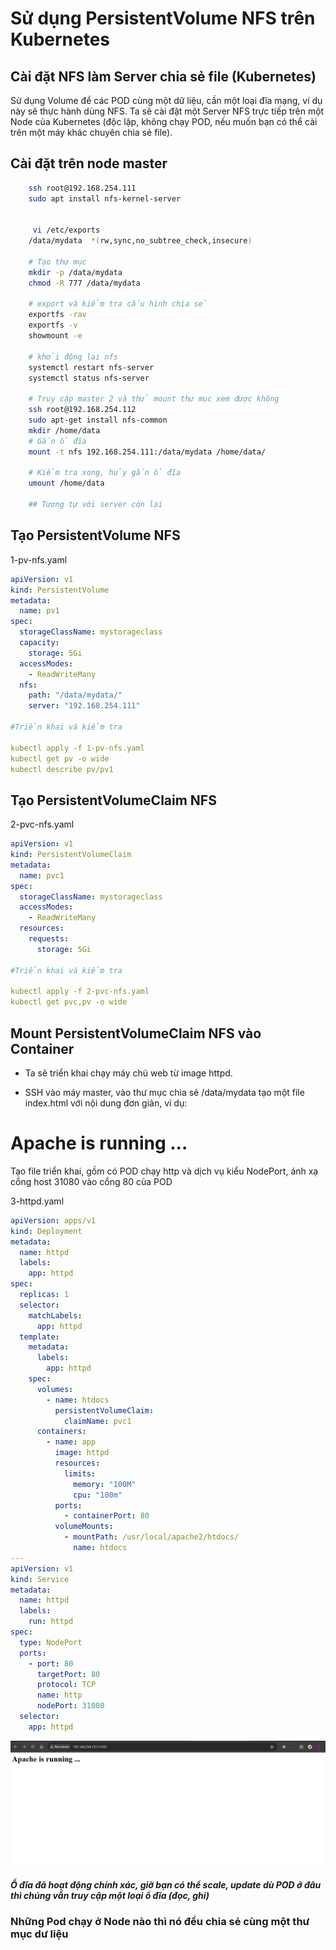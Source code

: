 # Sử dụng PersistentVolume NFS trên Kubernetes

## Cài đặt NFS làm Server chia sẻ file (Kubernetes)

Sử dụng Volume để các POD cùng một dữ liệu, cần một loại đĩa mạng, ví dụ này sẽ thực hành dùng NFS. Ta sẽ cài đặt một Server NFS trực tiếp trên một Node của Kubernetes (độc lập, không chạy POD, nếu muốn bạn có thể cài trên một máy khác chuyên chia sẻ file).

## Cài đặt trên node master

```sh
    ssh root@192.168.254.111
    sudo apt install nfs-kernel-server


     vi /etc/exports
    /data/mydata  *(rw,sync,no_subtree_check,insecure)

    # Tạo thư mục
    mkdir -p /data/mydata
    chmod -R 777 /data/mydata

    # export và kiểm tra cấu hình chia sẻ
    exportfs -rav
    exportfs -v
    showmount -e

    # khởi động lại nfs
    systemctl restart nfs-server
    systemctl status nfs-server

    # Truy cập master 2 và thử mount thư mục xem được không
    ssh root@192.168.254.112
    sudo apt-get install nfs-common
    mkdir /home/data
    # Gắn ổ đĩa
    mount -t nfs 192.168.254.111:/data/mydata /home/data/

    # Kiểm tra xong, hủy gắn ổ đĩa
    umount /home/data

    ## Tương tự với server còn lại
```

## Tạo PersistentVolume NFS

1-pv-nfs.yaml

```yaml
apiVersion: v1
kind: PersistentVolume
metadata:
  name: pv1
spec:
  storageClassName: mystorageclass
  capacity:
    storage: 5Gi
  accessModes:
    - ReadWriteMany
  nfs:
    path: "/data/mydata/"
    server: "192.168.254.111"

#Triển khai và kiểm tra

kubectl apply -f 1-pv-nfs.yaml
kubectl get pv -o wide
kubectl describe pv/pv1
```

## Tạo PersistentVolumeClaim NFS

2-pvc-nfs.yaml

```yaml
apiVersion: v1
kind: PersistentVolumeClaim
metadata:
  name: pvc1
spec:
  storageClassName: mystorageclass
  accessModes:
    - ReadWriteMany
  resources:
    requests:
      storage: 5Gi

#Triển khai và kiểm tra

kubectl apply -f 2-pvc-nfs.yaml
kubectl get pvc,pv -o wide
```

## Mount PersistentVolumeClaim NFS vào Container

- Ta sẽ triển khai chạy máy chủ web từ image httpd.

- SSH vào máy master, vào thư mục chia sẻ /data/mydata tạo một file index.html với nội dung đơn giản, ví dụ:

<h1>Apache is running ...</h1>
Tạo file triển khai, gồm có POD chạy http và dịch vụ kiểu NodePort, ánh xạ cổng host 31080 vào cổng 80 của POD

3-httpd.yaml

```yaml
apiVersion: apps/v1
kind: Deployment
metadata:
  name: httpd
  labels:
    app: httpd
spec:
  replicas: 1
  selector:
    matchLabels:
      app: httpd
  template:
    metadata:
      labels:
        app: httpd
    spec:
      volumes:
        - name: htdocs
          persistentVolumeClaim:
            claimName: pvc1
      containers:
        - name: app
          image: httpd
          resources:
            limits:
              memory: "100M"
              cpu: "100m"
          ports:
            - containerPort: 80
          volumeMounts:
            - mountPath: /usr/local/apache2/htdocs/
              name: htdocs
---
apiVersion: v1
kind: Service
metadata:
  name: httpd
  labels:
    run: httpd
spec:
  type: NodePort
  ports:
    - port: 80
      targetPort: 80
      protocol: TCP
      name: http
      nodePort: 31080
  selector:
    app: httpd
```



![alt text](image-2.png)

##### Ổ đĩa đã hoạt động chính xác, giờ bạn có thể scale, update dù POD ở đâu thì chúng vẫn truy cập một loại ổ đĩa (đọc, ghi)

### Những Pod chạy ở Node nào thì nó đều chia sẻ cùng một thư mục dư liệu
